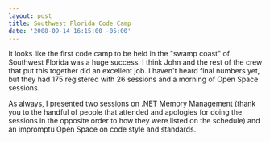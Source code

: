 ```yaml
---
layout: post
title: Southwest Florida Code Camp
date: '2008-09-14 16:15:00 -05:00'
---
```


It looks like the first code camp to be held in the "swamp coast" of Southwest Florida was a huge success. I think John and the rest of the crew that put this together did an excellent job. I haven't heard final numbers yet, but they had 175 registered with 26 sessions and a morning of Open Space sessions.

As always, I presented two sessions on .NET Memory Management (thank you to the handful of people that attended and apologies for doing the sessions in the opposite order to how they were listed on the schedule) and an impromptu Open Space on code style and standards.

 